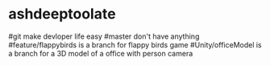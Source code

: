 # ashdeeptoolate
#git make devloper life easy
#master don't have anything
#feature/flappybirds is a branch for flappy birds game
#Unity/officeModel is a branch for a 3D model of a office with person camera
